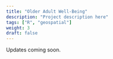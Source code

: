 ```yaml
---
title: "Older Adult Well-Being"
description: "Project description here"
tags: ["R", "geospatial"]
weight: 3
draft: false
---
```


Updates coming soon.